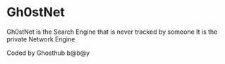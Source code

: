 # Gh0stNet

Gh0stNet is the Search Engine that is never tracked by someone 
It is the private Network Engine
 
Coded by Ghosthub b@b@y
